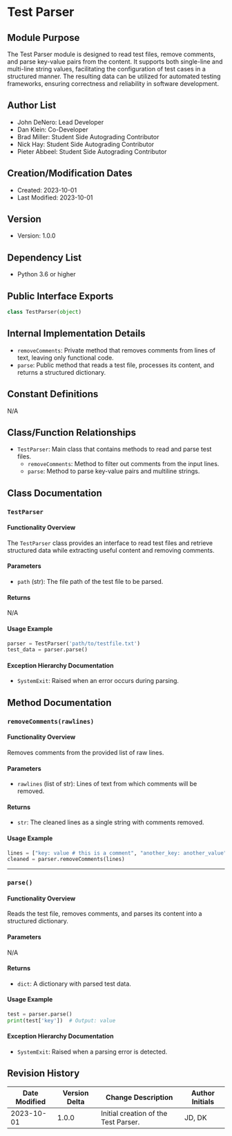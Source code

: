 # Test Parser

## Module Purpose
The Test Parser module is designed to read test files, remove comments, and parse key-value pairs from the content. It supports both single-line and multi-line string values, facilitating the configuration of test cases in a structured manner. The resulting data can be utilized for automated testing frameworks, ensuring correctness and reliability in software development.

## Author List
- John DeNero: Lead Developer
- Dan Klein: Co-Developer
- Brad Miller: Student Side Autograding Contributor
- Nick Hay: Student Side Autograding Contributor
- Pieter Abbeel: Student Side Autograding Contributor

## Creation/Modification Dates
- Created: 2023-10-01
- Last Modified: 2023-10-01

## Version
- Version: 1.0.0

## Dependency List
- Python 3.6 or higher

## Public Interface Exports
```python
class TestParser(object)
```

## Internal Implementation Details
- `removeComments`: Private method that removes comments from lines of text, leaving only functional code.
- `parse`: Public method that reads a test file, processes its content, and returns a structured dictionary.

## Constant Definitions
N/A

## Class/Function Relationships
- `TestParser`: Main class that contains methods to read and parse test files.
  - `removeComments`: Method to filter out comments from the input lines.
  - `parse`: Method to parse key-value pairs and multiline strings.

## Class Documentation

### `TestParser`

#### Functionality Overview
The `TestParser` class provides an interface to read test files and retrieve structured data while extracting useful content and removing comments. 

#### Parameters
- `path` (str): The file path of the test file to be parsed.

#### Returns
N/A

#### Usage Example
```python
parser = TestParser('path/to/testfile.txt')
test_data = parser.parse()
```

#### Exception Hierarchy Documentation
- `SystemExit`: Raised when an error occurs during parsing.

## Method Documentation

### `removeComments(rawlines)`

#### Functionality Overview
Removes comments from the provided list of raw lines.

#### Parameters
- `rawlines` (list of str): Lines of text from which comments will be removed.

#### Returns
- `str`: The cleaned lines as a single string with comments removed.

#### Usage Example
```python
lines = ["key: value # this is a comment", "another_key: another_value"]
cleaned = parser.removeComments(lines)
```

---

### `parse()`

#### Functionality Overview
Reads the test file, removes comments, and parses its content into a structured dictionary.

#### Parameters
N/A

#### Returns
- `dict`: A dictionary with parsed test data.

#### Usage Example
```python
test = parser.parse()
print(test['key'])  # Output: value
```

#### Exception Hierarchy Documentation
- `SystemExit`: Raised when a parsing error is detected.

## Revision History

| Date Modified | Version Delta | Change Description                     | Author Initials |
|---------------|---------------|---------------------------------------|------------------|
| 2023-10-01    | 1.0.0        | Initial creation of the Test Parser. | JD, DK            |